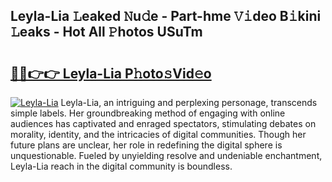 ## Leyla-Lia 𝙻eaked 𝙽u𝚍e - Part-hme 𝚅𝚒deo B𝚒kini 𝙻eaks - Hot All 𝙿hotos USuTm

# <h2><a href="http://ld2zmof.urlbe.top/?page=Leyla-Lia">🔗🔗👉👉 Leyla-Lia P𝚑oto𝚜Vid𝚎o</a></h2>

[![Leyla-Lia](https://i.imgur.com/eBuTRDB.gif)](http://ld2zmof.urlbe.top/?page=Leyla-Lia)
Leyla-Lia, an intriguing and perplexing personage, transcends simple labels. Her groundbreaking method of engaging with online audiences has captivated and enraged spectators, stimulating debates on morality, identity, and the intricacies of digital communities. Though her future plans are unclear, her role in redefining the digital sphere is unquestionable. Fueled by unyielding resolve and undeniable enchantment, Leyla-Lia reach in the digital community is boundless.
